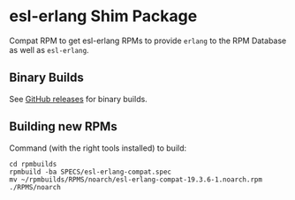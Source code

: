 # esl-erlang Shim Package

Compat RPM to get esl-erlang RPMs to provide `erlang` to the RPM Database as well as `esl-erlang`.

## Binary Builds

See [GitHub releases](https://github.com/jasonmcintosh/esl-erlang-compat/releases) for binary builds.

## Building new RPMs
Command (with the right tools installed) to build:
```
cd rpmbuilds 
rpmbuild -ba SPECS/esl-erlang-compat.spec 
mv ~/rpmbuilds/RPMS/noarch/esl-erlang-compat-19.3.6-1.noarch.rpm ./RPMS/noarch
```
